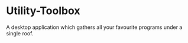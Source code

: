 # Utility-Toolbox
A desktop application which gathers all your favourite programs under a single roof.
